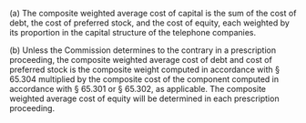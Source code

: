 (a) The composite weighted average cost of capital is the sum of the cost of debt, the cost of preferred stock, and the cost of equity, each weighted by its proportion in the capital structure of the telephone companies.

(b) Unless the Commission determines to the contrary in a prescription proceeding, the composite weighted average cost of debt and cost of preferred stock is the composite weight computed in accordance with § 65.304 multiplied by the composite cost of the component computed in accordance with § 65.301 or § 65.302, as applicable. The composite weighted average cost of equity will be determined in each prescription proceeding.

